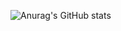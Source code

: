 
![Anurag's GitHub stats](https://github-readme-stats.vercel.app/api?username=bugrahankaramollaoglu&show_icons=true&theme=gruvbox)
